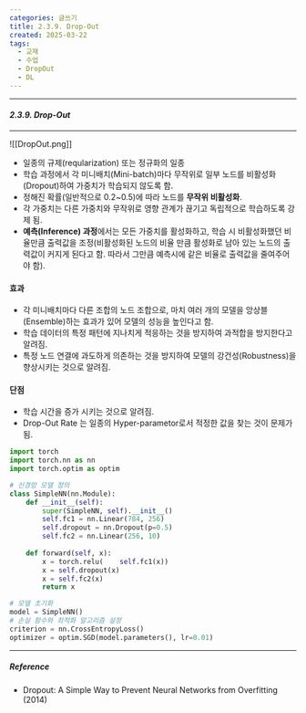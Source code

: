 ```yaml
---
categories: 글쓰기
title: 2.3.9. Drop-Out
created: 2025-03-22
tags:
  - 교재
  - 수업
  - DropOut
  - DL
---
```

---
#### *2.3.9. Drop-Out*
---

![[DropOut.png]]

- 일종의 규제(reqularization) 또는 정규화의 일종
- 학습 과정에서 각 미니배치(Mini-batch)마다 무작위로 일부 노드를 비활성화(Dropout)하여 가중치가 학습되지 않도록 함.
- 정해진 확률(일반적으로 0.2~0.5)에 따라 노드를 **무작위 비활성화**.
- 각 가중치는 다른 가중치와 무작위로 영향 관계가 끊기고 독립적으로 학습하도록 강제 됨. 
- **예측(Inference) 과정**에서는 모든 가중치를 활성화하고, 학습 시 비활성화했던 비율만큼 출력값을 조정(비활성화된 노드의 비율 만큼 활성화로 남아 있는 노드의 출력값이 커지게 된다고 함. 따라서 그만큼 예측시에 같은 비율로 출력값을 줄여주어야 함).

#### 효과
- 각 미니배치마다 다른 조합의 노드 조합으로, 마치 여러 개의 모델을 앙상블(Ensemble)하는 효과가 있어 모델의 성능을 높인다고 함.
- 학습 데이터의 특정 패턴에 지나치게 적응하는 것을 방지하여 과적합을 방지한다고 알려짐.
- 특정 노드 연결에 과도하게 의존하는 것을 방지하여 모델의 강건성(Robustness)을 향상시키는 것으로 알려짐.

#### 단점
- 학습 시간을 증가 시키는 것으로 알려짐.
- Drop-Out Rate 는 일종의 Hyper-parametor로서 적정한 값을 찾는 것이 문제가 됨.


```python
import torch 
import torch.nn as nn 
import torch.optim as optim 

# 신경망 모델 정의 
class SimpleNN(nn.Module): 
	def __init__(self): 
		super(SimpleNN, self).__init__() 
		self.fc1 = nn.Linear(784, 256) 
		self.dropout = nn.Dropout(p=0.5) 
		self.fc2 = nn.Linear(256, 10) 
		
	def forward(self, x): 
		x = torch.relu(    self.fc1(x)) 
		x = self.dropout(x) 
		x = self.fc2(x) 
		return x 

# 모델 초기화 
model = SimpleNN() 
# 손실 함수와 최적화 알고리즘 설정 
criterion = nn.CrossEntropyLoss() 
optimizer = optim.SGD(model.parameters(), lr=0.01)
```

---
##### Reference
- Dropout: A Simple Way to Prevent Neural Networks from Overfitting (2014)